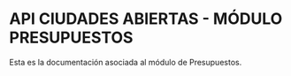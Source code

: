 
# API CIUDADES ABIERTAS - MÓDULO PRESUPUESTOS

Esta es la documentación asociada al módulo de Presupuestos.
